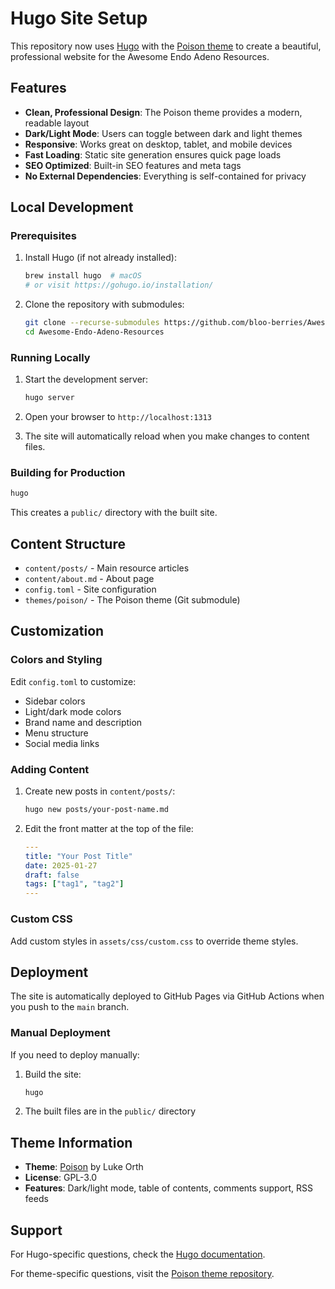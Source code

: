 # Hugo Site Setup

This repository now uses [Hugo](https://gohugo.io/) with the [Poison theme](https://github.com/lukeorth/poison) to create a beautiful, professional website for the Awesome Endo Adeno Resources.

## Features

- **Clean, Professional Design**: The Poison theme provides a modern, readable layout
- **Dark/Light Mode**: Users can toggle between dark and light themes
- **Responsive**: Works great on desktop, tablet, and mobile devices
- **Fast Loading**: Static site generation ensures quick page loads
- **SEO Optimized**: Built-in SEO features and meta tags
- **No External Dependencies**: Everything is self-contained for privacy

## Local Development

### Prerequisites

1. Install Hugo (if not already installed):

   ```bash
   brew install hugo  # macOS
   # or visit https://gohugo.io/installation/
   ```

2. Clone the repository with submodules:

   ```bash
   git clone --recurse-submodules https://github.com/bloo-berries/Awesome-Endo-Adeno-Resources.git
   cd Awesome-Endo-Adeno-Resources
   ```

### Running Locally

1. Start the development server:

   ```bash
   hugo server
   ```

2. Open your browser to `http://localhost:1313`

3. The site will automatically reload when you make changes to content files.

### Building for Production

```bash
hugo
```

This creates a `public/` directory with the built site.

## Content Structure

- `content/posts/` - Main resource articles
- `content/about.md` - About page
- `config.toml` - Site configuration
- `themes/poison/` - The Poison theme (Git submodule)

## Customization

### Colors and Styling

Edit `config.toml` to customize:

- Sidebar colors
- Light/dark mode colors
- Brand name and description
- Menu structure
- Social media links

### Adding Content

1. Create new posts in `content/posts/`:

   ```bash
   hugo new posts/your-post-name.md
   ```

2. Edit the front matter at the top of the file:

   ```yaml
   ---
   title: "Your Post Title"
   date: 2025-01-27
   draft: false
   tags: ["tag1", "tag2"]
   ---
   ```

### Custom CSS

Add custom styles in `assets/css/custom.css` to override theme styles.

## Deployment

The site is automatically deployed to GitHub Pages via GitHub Actions when you push to the `main` branch.

### Manual Deployment

If you need to deploy manually:

1. Build the site:

   ```bash
   hugo
   ```

2. The built files are in the `public/` directory

## Theme Information

- **Theme**: [Poison](https://github.com/lukeorth/poison) by Luke Orth
- **License**: GPL-3.0
- **Features**: Dark/light mode, table of contents, comments support, RSS feeds

## Support

For Hugo-specific questions, check the [Hugo documentation](https://gohugo.io/documentation/).

For theme-specific questions, visit the [Poison theme repository](https://github.com/lukeorth/poison).
